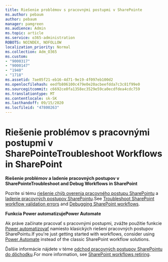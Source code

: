```yaml
---
title: Riešenie problémov s pracovnými postupmi v SharePointe
ms.author: pebaum
author: pebaum
manager: pamgreen
ms.audience: Admin
ms.topic: article
ms.service: o365-administration
ROBOTS: NOINDEX, NOFOLLOW
localization_priority: Normal
ms.collection: Adm_O365
ms.custom:
- "9000317"
- "9000147"
- "1940"
- "1718"
ms.assetid: 7ae05f21-eb16-4d71-9e19-4f097eb100d2
ms.openlocfilehash: eedfb806100c479e0e20acbeefdda7c3c81f99e0
ms.sourcegitcommit: c6692ce0fa1358ec3529e59ca0ecdfdea4cdc759
ms.translationtype: MT
ms.contentlocale: sk-SK
ms.lasthandoff: 09/15/2020
ms.locfileid: "47800263"
---
```

# <a name="troubleshoot-workflows-in-sharepoint"></a><span data-ttu-id="e3790-102">Riešenie problémov s pracovnými postupmi v SharePointe</span><span class="sxs-lookup"><span data-stu-id="e3790-102">Troubleshoot Workflows in SharePoint</span></span>

<span data-ttu-id="e3790-103">**Riešenie problémov a ladenie pracovných postupov v SharePointe**</span><span class="sxs-lookup"><span data-stu-id="e3790-103">**Troubleshoot and Debug Workflows in SharePoint**</span></span>

<span data-ttu-id="e3790-104">Pozrite si tému [riešenie chýb overenia pracovného postupu SharePointu](https://docs.microsoft.com/sharepoint/dev/general-development/troubleshooting-sharepoint-server-workflow-validation-errors-in-visio) a [ladenie pracovných postupov SharePointu](https://docs.microsoft.com/sharepoint/dev/general-development/debugging-sharepoint-server-workflows).</span><span class="sxs-lookup"><span data-stu-id="e3790-104">See [Troubleshoot SharePoint workflow validation errors](https://docs.microsoft.com/sharepoint/dev/general-development/troubleshooting-sharepoint-server-workflow-validation-errors-in-visio) and [Debugging SharePoint workflows](https://docs.microsoft.com/sharepoint/dev/general-development/debugging-sharepoint-server-workflows).</span></span>

<span data-ttu-id="e3790-105">**Funkcia Power automatizuje**</span><span class="sxs-lookup"><span data-stu-id="e3790-105">**Power Automate**</span></span>

<span data-ttu-id="e3790-106">Ak práve začínate pracovať s pracovnými postupmi, zvážte použitie funkcie [Power automatizovať](https://docs.microsoft.com/power-automate/modern-approvals) namiesto klasických riešení pracovných postupov SharePointu.</span><span class="sxs-lookup"><span data-stu-id="e3790-106">If you're just getting started with workflows, consider using [Power Automate](https://docs.microsoft.com/power-automate/modern-approvals) instead of the classic SharePoint workflow solutions.</span></span>

<span data-ttu-id="e3790-107">Ďalšie informácie nájdete v téme [odchod pracovných postupov SharePointu do dôchodku](https://docs.microsoft.com/alchemyinsights/sharepoint-workflows-retiring).</span><span class="sxs-lookup"><span data-stu-id="e3790-107">For more information, see [SharePoint workflows retiring](https://docs.microsoft.com/alchemyinsights/sharepoint-workflows-retiring).</span></span>
